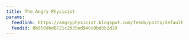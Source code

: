 ```yaml
---
title: The Angry Physicist
params:
  feedlink: https://angryphysicist.blogspot.com/feeds/posts/default
  feedid: 8b550dbd0721c2035ed946c0bd8b2d19
---
```

